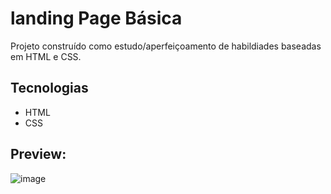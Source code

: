# landing Page Básica
Projeto construído como estudo/aperfeiçoamento de habildiades baseadas em HTML e CSS.

## Tecnologias
- HTML
- CSS

## Preview:
![image](https://github.com/kmeKame/land-page-basica/assets/68630209/559d9691-34f9-4567-88d1-a83d4e7ed05f)

